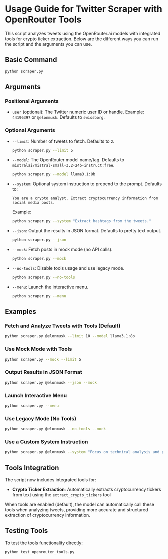 # Usage Guide for Twitter Scraper with OpenRouter Tools

This script analyzes tweets using the OpenRouter.ai models with integrated tools for crypto ticker extraction. Below are the different ways you can run the script and the arguments you can use.

## Basic Command
```bash
python scraper.py
```

## Arguments

### Positional Arguments
- `user` (optional): The Twitter numeric user ID or handle. Example: `44196397` or `@elonmusk`. Defaults to `swissborg`.

### Optional Arguments
- `--limit`: Number of tweets to fetch. Defaults to `2`.
  ```bash
  python scraper.py --limit 5
  ```

- `--model`: The OpenRouter model name/tag. Defaults to `mistralai/mistral-small-3.2-24b-instruct:free`.
  ```bash
  python scraper.py --model llama3.1:8b
  ```

- `--system`: Optional system instruction to prepend to the prompt. Defaults to:
  ```
  You are a crypto analyst. Extract cryptocurrency information from social media posts.
  ```
  Example:
  ```bash
  python scraper.py --system "Extract hashtags from the tweets."
  ```

- `--json`: Output the results in JSON format. Defaults to pretty text output.
  ```bash
  python scraper.py --json
  ```

- `--mock`: Fetch posts in mock mode (no API calls).
  ```bash
  python scraper.py --mock
  ```

- `--no-tools`: Disable tools usage and use legacy mode.
  ```bash
  python scraper.py --no-tools
  ```

- `--menu`: Launch the interactive menu.
  ```bash
  python scraper.py --menu
  ```

## Examples

### Fetch and Analyze Tweets with Tools (Default)
```bash
python scraper.py @elonmusk --limit 10 --model llama3.1:8b
```

### Use Mock Mode with Tools
```bash
python scraper.py --mock --limit 5
```

### Output Results in JSON Format
```bash
python scraper.py @elonmusk --json --mock
```

### Launch Interactive Menu
```bash
python scraper.py --menu
```

### Use Legacy Mode (No Tools)
```bash
python scraper.py @elonmusk --no-tools --mock
```

### Use a Custom System Instruction
```bash
python scraper.py @elonmusk --system "Focus on technical analysis and price predictions."
```

## Tools Integration

The script now includes integrated tools for:
- **Crypto Ticker Extraction**: Automatically extracts cryptocurrency tickers from text using the `extract_crypto_tickers` tool

When tools are enabled (default), the model can automatically call these tools when analyzing tweets, providing more accurate and structured extraction of cryptocurrency information.

## Testing Tools

To test the tools functionality directly:
```bash
python test_openrouter_tools.py
```
